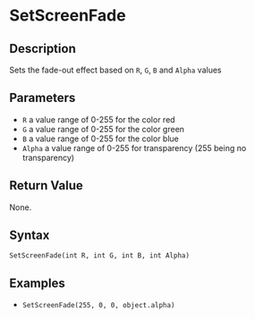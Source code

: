 # SetScreenFade

## Description
Sets the fade-out effect based on `R`, `G`, `B` and `Alpha` values

## Parameters
- `R`
a value range of 0-255 for the color red
- `G`
a value range of 0-255 for the color green
- `B`
a value range of 0-255 for the color blue
- `Alpha`
a value range of 0-255 for transparency (255 being no transparency)

## Return Value
None.

## Syntax
```SetScreenFade(int R, int G, int B, int Alpha)```

## Examples
- ```SetScreenFade(255, 0, 0, object.alpha)```